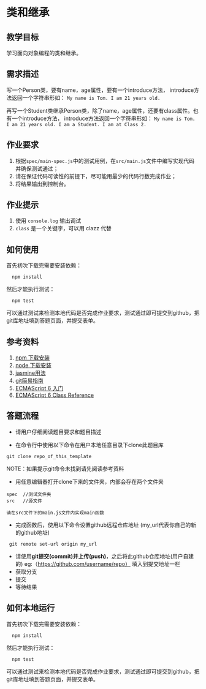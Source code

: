 # 类和继承
## 教学目标
学习面向对象编程的类和继承。

## 需求描述
写一个Person类，要有name，age属性，要有一个introduce方法， introduce方法返回一个字符串形如：
`My name is Tom. I am 21 years old.`

再写一个Student类继承Person类，除了name，age属性，还要有class属性。也有一个introduce方法， introduce方法返回一个字符串形如：
`My name is Tom. I am 21 years old. I am a Student. I am at Class 2.`

## 作业要求
1. 根据```spec/main-spec.js```中的测试用例，在```src/main.js```文件中编写实现代码并确保测试通过；
2. 请在保证代码可读性的前提下，尽可能用最少的代码行数完成作业；
3. 将结果输出到控制台。

## 作业提示
1. 使用 `console.log` 输出调试
2. `class` 是一个关键字，可以用 clazz 代替

## 如何使用

首先初次下载完需要安装依赖：
```
  npm install
```

然后才能执行测试：

```
  npm test
```

可以通过测试来检测本地代码是否完成作业要求，测试通过即可提交到github，把git库地址填到答题页面，并提交表单。

## 参考资料
1. [npm 下载安装](https://github.com/npm/npm)
2. [node 下载安装](https://github.com/creationix/nvm)
3. [jasmine用法](http://jasmine.github.io/2.4/introduction.html)
4. [git简易指南](http://gitref.org/zh/index.html)
5. [ECMAScript 6 入门](http://es6.ruanyifeng.com/)
6. [ECMAScript 6 Class Reference](https://developer.mozilla.org/en-US/docs/Web/JavaScript/Reference/Classes)


## 答题流程
- 请用户仔细阅读题目要求和题目描述

- 在命令行中使用以下命令在用户本地任意目录下clone此题目库
```
git clone repo_of_this_template
```
NOTE：如果提示git命令未找到请先阅读参考资料
- 用任意编辑器打开clone下来的文件夹，内部会存在两个文件夹
```
spec  //测试文件夹
src   //源文件
```
`请在src文件下的main.js文件内实现main函数`

- 完成函数后，使用以下命令设置github远程仓库地址 (my_url代表你自己的新的github地址)
```
 git remote set-url origin my_url
```
- 请使用**git提交(commit)**并**上传(push)**，之后将此github仓库地址(用户自建的) eg:（https://github.com/username/repo） 填入到提交地址一栏 
- 获取分支
- 提交
- 等待结果


## 如何本地运行

首先初次下载完需要安装依赖：

```
  npm install
```

然后才能执行测试：

```
  npm test
```

可以通过测试来检测本地代码是否完成作业要求，测试通过即可提交到github，把git库地址填到答题页面，并提交表单。
